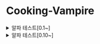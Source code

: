 # Cooking-Vampire

<details>
<summary>알파 테스트[0.1~]</summary>

<h3>[버전 0.1]</h3>
<img src="https://github.com/HongDaHyun/Cooking-Vampire/assets/101586627/a21f1cca-fca1-45b9-a01d-434c8cef9984" width="360" alt="Alpha 0.1">
<br/>
- 몬스터, 플레이어, 타일맵 스프라이트 추가<br/>
- 플레이어 이동 & 애니메이션 구현<br/>
- Input System 적용<br/>
- 랜덤 타일맵 구현<br/>
- 맵 스크롤링 구현<br/>
- 다양한 매니저 생성<br/>

<h3>[버전 0.2]</h3>
<img src="https://github.com/HongDaHyun/Cooking-Vampire/assets/101586627/ad367a57-8019-4974-b94a-52933ed29d38" width="360" alt="Alpha 0.2">
<br/>
- 몬스터 애니메이션 추가<br/>
- 몬스터 오브젝트 풀링<br/>
- 몬스터 유저 Tracking 구현<br/>
- 몬스터 스탯 & 레벨 디자인 구축<br/>
- RePosition 몬스터 구현<br/>

<h3>[버전 0.3]</h3>
<img src="https://github.com/HongDaHyun/Cooking-Vampire/assets/101586627/877b0712-d715-4684-bc46-64531535a02a" width="360" alt="Alpha 0.3">
<br/>
- 무기 이미지 추가 (활 추가 예정)<br/>
- 적 피격 로직 구현<br/>
- 롱소드 atk_0 구현 (Surround Atk)<br/>
- 무기 스탯 & 데이터 구축<br/>
- 무기 레벨 시스템 구현<br/>

<h3>[버전 0.4]</h3>
<img src="https://github.com/user-attachments/assets/4f007d07-46d2-4d00-a4b6-aab7f4b5b835" width="360" alt="Alpha 0.4">
<br/>
- atk_1 구현 (Nearest Atk)<br/>
- 적 사망 & 피격 애니메이션 추가<br/>
- 넉백 구현<br/>
- 무기 쿨타임 구현<br/>
- 몬스터 HP공식 버그 수정<br/>
- 플레이어 데이터 처리<br/>
- 몬스터 처치 데이터 처리<br/>

<h3>[버전 0.5]</h3>
<img src="https://github.com/user-attachments/assets/7b617a2a-9da2-4bb1-a06e-9914b63680ac" width="360" alt="Alpha 0.5">
<br/>
- 폰트 추가<br/>
- 킬 카운트, 레벨, 타이머 텍스트 UI 추가<br/>
- 경험치 Slider, 체력 Slider UI 추가<br/>
- 바 이미지, 아이콘 추가<br/>
- UI매니저 추가<br/>

<h3>[버전 0.6]</h3>
<img src="https://github.com/user-attachments/assets/79e2e9ba-9804-4bde-807d-258a126c7aab" width="360" alt="Alpha 0.6">
<br/>
- 사운드 에셋 추가<br/>
- 레벨업 패널 추가<br/>
- 스탯업 패널 추가<br/>
- 무기 레벨 MAX 로직 구현<br/>
- 무기 레벨업 기능 구현<br/>
- 몬스터 애니메이션 디테일 추가(Stop, Move)<br/>
- 폰트 변경<br/>
- 스탯 데이터 정리<br/>
- 스탯 레벨업 로직 구현<br/>
- 플레이어 데이터 생성<br/>
- 시간 정지&재생 기능 구현<br/>
- 스탯 아이콘 추가<br/>

<h3>[버전 0.7]</h3>
<img src="https://github.com/user-attachments/assets/141779f0-8079-4166-9e42-ab190ffca959" width="360" alt="Alpha 0.7">
<br/>
- 경험치 젬 추가<br/>
- 경험치 젬 흡수 구현<br/>

<h3>[버전 0.7.1]</h3>
<img src="https://github.com/user-attachments/assets/b016be12-4ba1-45e2-81c5-4b24073adea0" width="360" alt="Alpha 0.7.1">
<br/>
- 데미지 팝업 생성<br/>
- 아이템 흡수 사거리 감소<br/>
- 아이템 관련 스크립트 최적화<br/>
- 데미지 감소 디테일 추가<br/>
- 아이템 바로 흡수되는 버그 수정<br/>

<h3>[버전 0.8]</h3>
<img src="https://github.com/user-attachments/assets/b5df7bbe-07eb-4218-b5a4-12b1191ea746" width="360" alt="Alpha 0.8">
<br/>
- 슬래쉬 이미지 추가<br/>
- 투사체 세분화 (기본, 물리, 애니메이션)<br/>
- 0번_무기 이미지 짱돌로 변환<br/>
- 투사체 Set함수 추가<br/>
- 2,3번_무기 추가 (부메랑, 슬래쉬)<br/>

<h3>[버전 0.9]</h3>
<img src="https://github.com/user-attachments/assets/ab2c8b12-aac7-45df-9578-b63485105909" width="360" alt="Alpha 0.9">
<br/>
- 투사체 (애니메이션) 추가<br/>
- 이펙트 추가<br/>
- 무기 3종 추가 (X슬래쉬, 샷건, 고양이)<br/>
- 고양이 패턴 구현 (미완)<br/>
- 고양이, 이펙트 등 Pooling 최적화<br/>

<h3>[버전 0.9.1]</h3>
<img src="https://github.com/user-attachments/assets/4bb6dbaa-f1e3-48d2-9c19-f1fcab3dca4a" width="360" alt="Alpha 0.9.1">
<br/>
- 스킬 아이콘 추가<br/>
- 레벨업 패널 UI 변경<br/>
- 페이퍼 패널 디자인<br/>
- 한글 깨짐 오류 수정<br/>
</details>

<details>
<summary>알파 테스트[0.10~]</summary>
<h3>[버전 0.10]</h3>
- 스탯 계산 공식 변경<br/>
- 스탯 일부 적용<br/>
- 잔버그 수정<br/>
- 무기 사거리, 투사체 크기에 비례해 생성 위치 조정<br/>

<h3>[버전 0.10.1]</h3>
<img src="https://github.com/user-attachments/assets/5cb303da-d292-4c71-b073-070ec9f8e0b7" width="360" alt="Alpha 0.10.1">
<br/>
- 스탯 업그레이드 구현<br/>
- UpStatPannel UI 재조정<br/>
- 티어, 티어색 추가<br/>
- 스탯 아이콘 구현<br/>

<h3>[버전 0.11]</h3>
<img src="https://github.com/user-attachments/assets/1e76eb8c-08c1-479d-9ed4-102a2bbeca2b" width="360" alt="Alpha 0.11">
<br/>
- 플레이어 피격 구현<br/>
- 플레이어 사망 구현<br/>
- 3번 무기 조정 (플레이어 바라보는 기준으로 생성)<br/>
- 7번 무기 제작 (트랩)<br/>
- 트랩형 투사체 구현<br/>
- 보스 등장 경고 UI 추가<br/>

<h3>[버전 0.12]</h3>
- Enemy 애니메이션 Trigger 씹히는 버그 수정<br/>
- 타일 오브젝트 개수 낮춤<br/>
- 플레이어 피격 딜레이 업그레이드<br/>
- Enemy 피격 딜레이 업그레이드<br/>
- Stat데이터 CSV로 정리<br/>
- Stat 로직 개선<br/>
- 스탯 구현 완 (원소 데미지 제외)<br/>

<h3>[버전 0.13]</h3>
<img src="https://github.com/user-attachments/assets/9d3a0198-dafa-46b4-8457-9379041cb804" width="360" alt="Alpha 0.13">
<br/>
- 적 공격 타입 제작 중 (Normal, Charge 완)<br/>
- VFX 업데이트<br/>
- 적 원거리 공격 투사체 스프라이트 제작<br/>
- 피격 이펙트 추가<br/>
- 스킬 아이콘 추가<br/>

<h3>[버전 0.14]</h3>
<img src="https://github.com/user-attachments/assets/95156dbd-6bf5-4031-9c65-080f495f6e55" width="360" alt="Alpha 0.14">
<br/>
- Enemy 프리팹 공격타입에 따라 추상화<br/>
- Range, Area, Box 공격 제작<br/>
- 스테이지 변경 (타일맵, 맵 오브젝트)<br/>
- 맵 오브젝트 재배치 추가<br/>
- 모든 투사체에 물리효과 추가<br/>
- 박스 제작<br/>
- 드롭아이템 추가<br/>
- 아이템 데이터 추가<br/>
- 박블린 추가<br/>
- Enemy 공격 Animation 관련 잔버그 수정<br/>
- 모든 무기 만렙 시 레벨업 추가 특성창에 생기는 버그 수정<br/>

<h3>[버전 0.15]</h3>
<img src="https://github.com/user-attachments/assets/b6d51976-75c8-42a2-bb05-69b115ecd8a8" width="360" alt="Alpha 0.15">
<br/>
- 무한맵 -> 유한맵(적 스폰 위치 X이펙트 추가)<br/>
- 타일맵 외곽 추가<br/>
- 불 이펙트 명암 추가<br/>
- 운에 따른 티어 공식 재구축<br/>
- 플레이어 방어막 효과 구현<br/>
- 방어막 아이템 제작<br/>
- 팝업 텍스트 다양화 (Block, Deal, Critical, Heal)<br/>
- 팝업 텍스트 생성 최적화<br/>
- 체력 회복 팝업 텍스트 생성<br/>
- 포션 활성화<br/>
- Scanner가 상자 인식<br/>
- 플레이어의 투사체가 적 투사체와 충돌(Trigger)되는 버그 수정<br/>
- 스폰 비율 & 스폰 시간 관련 버그 수정<br/>
- 슬라임 움직임 관련 버그 수정<br/>
- 시간 관련 난이도 조정 최적화<br/>

<h3>[버전 0.16]</h3>
<img src="https://github.com/user-attachments/assets/5a292a97-29dc-4d80-8023-60d8d36e6496" width="360" alt="Alpha 0.16">
<br/>
- 새 보스 등장 (늑대)<br/>
- 플레이어, 적 데미지 딜레이 루틴 중첩 버그 수정<br/>
- 적 움직임 & 애니메이션 최적화<br/>
- 불 투사체 애니메이션 버그 수정<br/>
- Area 투사체 Layer 설정<br/>
</details>